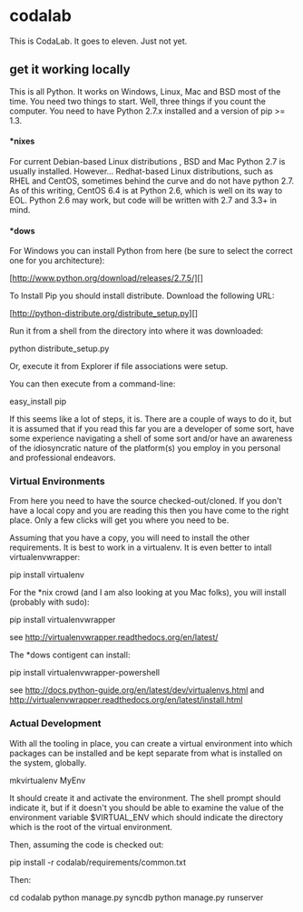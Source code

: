 # codalab

This is CodaLab. It goes to eleven. Just not yet.

## get it working locally

This is all Python. It works on Windows, Linux, Mac and BSD most of the time. You need two things to start. Well, three things if you count the computer. You need to have Python 2.7.x installed and a version of pip >= 1.3. 

#### *nixes

For current Debian-based Linux distributions , BSD and Mac Python 2.7 is usually installed. However... Redhat-based Linux distributions, such as RHEL and CentOS, sometimes behind the curve and do not have python 2.7. As of this writing, CentOS 6.4 is at Python 2.6, which is well on its way to EOL. Python 2.6 may work, but code will be written with 2.7 and 3.3+ in mind. 

#### *dows

For Windows you can install Python from here (be sure to select the correct one for you architecture):

  [http://www.python.org/download/releases/2.7.5/][]
  
To Install Pip you should install distribute. Download the following URL:

  [http://python-distribute.org/distribute_setup.py][]

Run it from a shell from the directory into where it was downloaded:
  
  python distribute_setup.py

Or, execute it from Explorer if file associations were setup.

You can then execute from a command-line:

  easy_install pip

If this seems like a lot of steps, it is. There are a couple of ways to do it, but it is assumed that if you read this far you are a developer of some sort, have some experience navigating a shell of some sort and/or have an awareness of the idiosyncratic nature of the platform(s) you employ in you personal and professional endeavors.

### Virtual Environments

From here you need to have the source checked-out/cloned. If you don't have a local copy and you are reading this then you have come to the right place. Only a few clicks will get you where you need to be. 

Assuming that you have a copy, you will need to install the other requirements. It is best to work in a virtualenv. It is even better to intall virtualenvwrapper:

 pip install virtualenv

For the *nix crowd (and I am also looking at you Mac folks), you will install (probably with sudo):

 pip install virtualenvwrapper

 see http://virtualenvwrapper.readthedocs.org/en/latest/

The *dows contigent can install:

 pip install virtualenvwrapper-powershell

 see http://docs.python-guide.org/en/latest/dev/virtualenvs.html
 and http://virtualenvwrapper.readthedocs.org/en/latest/install.html

### Actual Development

With all the tooling in place, you can create a virtual environment into which packages can be installed and be kept separate from what is installed on the system, globally. 

 mkvirtualenv MyEnv

It should create it and activate the environment. The shell prompt should indicate it, but if it doesn't you should be able to examine the value of the environment variable $VIRTUAL_ENV which should indicate the directory which is the root of the virtual environment.

Then, assuming the code is checked out:

 pip install -r codalab/requirements/common.txt

Then:
 
 cd codalab
 python manage.py syncdb
 python manage.py runserver

 
 
